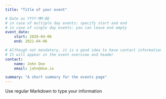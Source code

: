 ```yaml
---
title: "Title of your event"

# Date as YYYY-MM-DD
# in case of multiple day events: specify start and end
# in case of single day events: you can leave end empty
event_date:
    start: 2020-04-06
    end: 2021-04-06

# Although not mandatory, it is a good idea to have contact information.
# It will appear in the event overview and header
contact:
    name: John Doe
    email: john@doe.io

summary: "A short summary for the events page"
---
```


Use regular Markdown to type your information
